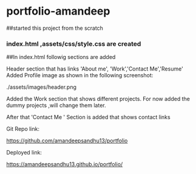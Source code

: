 # portfolio-amandeep

##started this project from the scratch
### index.html ,assets/css/style.css are created

##In index.html followig sections are added
 
 Header section that has links 'About me', 'Work','Contact Me','Resume'
 Added Profile image as shown in the following screenshot:

 ./assets/images/header.png
 
 Added the Work section that shows different projects. For now added the dummy projects ,will change them later.

 After that 'Contact Me ' Section is added that shows contact links

 Git Repo link:

 https://github.com/amandeepsandhu13/portfolio

 Deployed link:

 https://amandeepsandhu13.github.io/portfolio/




